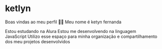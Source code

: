 # ketlyn
Boas vindas ao meu perfil 💙💙
Meu nome é ketyn fernanda

Estou estudando na Alura
Estou me desenvolvendo na linguagem JavaScript
Utilizo esse espaço para minha organização e compartilhamento dos meu projetos desenvolvidos
